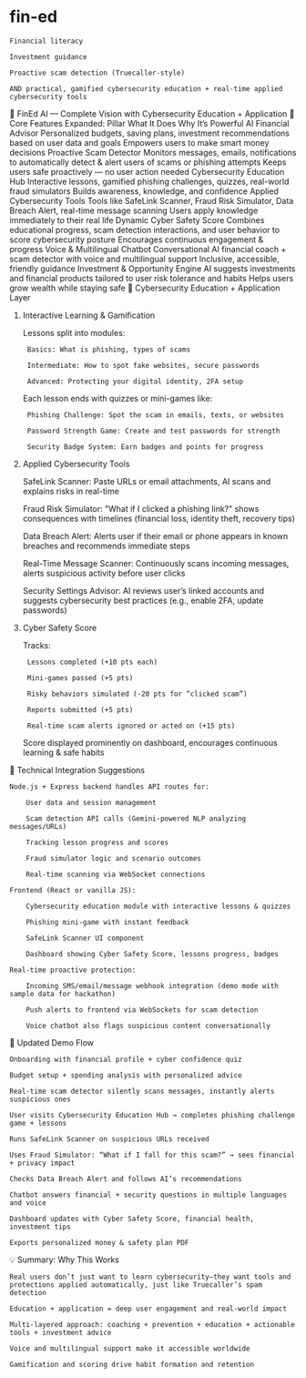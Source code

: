 # fin-ed



    Financial literacy

    Investment guidance

    Proactive scam detection (Truecaller-style)

    AND practical, gamified cybersecurity education + real-time applied cybersecurity tools

🚀 FinEd AI — Complete Vision with Cybersecurity Education + Application
🌟 Core Features Expanded:
Pillar 	What It Does 	Why It’s Powerful
AI Financial Advisor 	Personalized budgets, saving plans, investment recommendations based on user data and goals 	Empowers users to make smart money decisions
Proactive Scam Detector 	Monitors messages, emails, notifications to automatically detect & alert users of scams or phishing attempts 	Keeps users safe proactively — no user action needed
Cybersecurity Education Hub 	Interactive lessons, gamified phishing challenges, quizzes, real-world fraud simulators 	Builds awareness, knowledge, and confidence
Applied Cybersecurity Tools 	Tools like SafeLink Scanner, Fraud Risk Simulator, Data Breach Alert, real-time message scanning 	Users apply knowledge immediately to their real life
Dynamic Cyber Safety Score 	Combines educational progress, scam detection interactions, and user behavior to score cybersecurity posture 	Encourages continuous engagement & progress
Voice & Multilingual Chatbot 	Conversational AI financial coach + scam detector with voice and multilingual support 	Inclusive, accessible, friendly guidance
Investment & Opportunity Engine 	AI suggests investments and financial products tailored to user risk tolerance and habits 	Helps users grow wealth while staying safe
🔐 Cybersecurity Education + Application Layer
1. Interactive Learning & Gamification

    Lessons split into modules:

        Basics: What is phishing, types of scams

        Intermediate: How to spot fake websites, secure passwords

        Advanced: Protecting your digital identity, 2FA setup

    Each lesson ends with quizzes or mini-games like:

        Phishing Challenge: Spot the scam in emails, texts, or websites

        Password Strength Game: Create and test passwords for strength

        Security Badge System: Earn badges and points for progress

2. Applied Cybersecurity Tools

    SafeLink Scanner: Paste URLs or email attachments, AI scans and explains risks in real-time

    Fraud Risk Simulator: "What if I clicked a phishing link?" shows consequences with timelines (financial loss, identity theft, recovery tips)

    Data Breach Alert: Alerts user if their email or phone appears in known breaches and recommends immediate steps

    Real-Time Message Scanner: Continuously scans incoming messages, alerts suspicious activity before user clicks

    Security Settings Advisor: AI reviews user’s linked accounts and suggests cybersecurity best practices (e.g., enable 2FA, update passwords)

3. Cyber Safety Score

    Tracks:

        Lessons completed (+10 pts each)

        Mini-games passed (+5 pts)

        Risky behaviors simulated (-20 pts for “clicked scam”)

        Reports submitted (+5 pts)

        Real-time scam alerts ignored or acted on (+15 pts)

    Score displayed prominently on dashboard, encourages continuous learning & safe habits

🔧 Technical Integration Suggestions

    Node.js + Express backend handles API routes for:

        User data and session management

        Scam detection API calls (Gemini-powered NLP analyzing messages/URLs)

        Tracking lesson progress and scores

        Fraud simulator logic and scenario outcomes

        Real-time scanning via WebSocket connections

    Frontend (React or vanilla JS):

        Cybersecurity education module with interactive lessons & quizzes

        Phishing mini-game with instant feedback

        SafeLink Scanner UI component

        Dashboard showing Cyber Safety Score, lessons progress, badges

    Real-time proactive protection:

        Incoming SMS/email/message webhook integration (demo mode with sample data for hackathon)

        Push alerts to frontend via WebSockets for scam detection

        Voice chatbot also flags suspicious content conversationally

🏁 Updated Demo Flow

    Onboarding with financial profile + cyber confidence quiz

    Budget setup + spending analysis with personalized advice

    Real-time scam detector silently scans messages, instantly alerts suspicious ones

    User visits Cybersecurity Education Hub → completes phishing challenge game + lessons

    Runs SafeLink Scanner on suspicious URLs received

    Uses Fraud Simulator: “What if I fall for this scam?” → sees financial + privacy impact

    Checks Data Breach Alert and follows AI’s recommendations

    Chatbot answers financial + security questions in multiple languages and voice

    Dashboard updates with Cyber Safety Score, financial health, investment tips

    Exports personalized money & safety plan PDF

💡 Summary: Why This Works

    Real users don’t just want to learn cybersecurity—they want tools and protections applied automatically, just like Truecaller’s spam detection

    Education + application = deep user engagement and real-world impact

    Multi-layered approach: coaching + prevention + education + actionable tools + investment advice

    Voice and multilingual support make it accessible worldwide

    Gamification and scoring drive habit formation and retention
